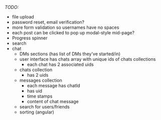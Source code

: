 *TODO:*
- file upload
- password reset, email verification?
- more form validation so usernames have no spaces
- each post can be clicked to pop up modal-style mid-page?
- Progress spinner
- search
- chat 
    - DMs sections (has list of DMs they've started/in)
    - user interface has chats array with unique ids of chats collections
        - each chat has 2 associated uids 
    - chats collection
        - has 2 uids 
    - messages collection
        - each message has chatId 
        - has uid
        - time stamps
        - content of chat message
    - search for users/friends
    - sorting (angular)